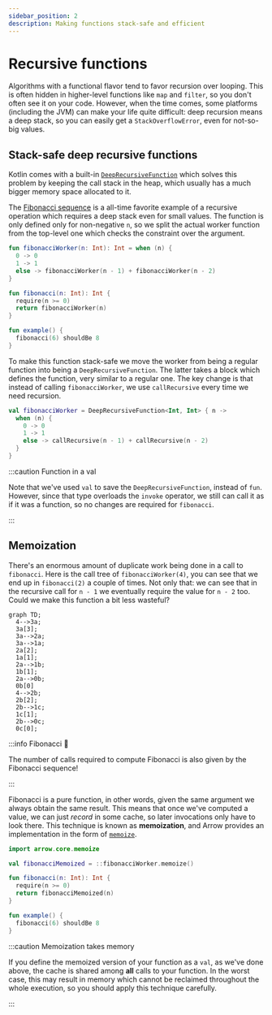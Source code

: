 ```yaml
---
sidebar_position: 2
description: Making functions stack-safe and efficient
---
```


# Recursive functions

Algorithms with a functional flavor tend to favor recursion over looping.
This is often hidden in higher-level functions like `map` and `filter`,
so you don't often see it on your code. However, when the time comes, some
platforms (including the JVM) can make your life quite difficult: deep
recursion means a deep stack, so you can easily get a `StackOverflowError`,
even for not-so-big values.

<!--- TEST_NAME RecursiveFunctionsTest -->

<!--- INCLUDE .*
import io.kotest.matchers.shouldBe
-->

## Stack-safe deep recursive functions

Kotlin comes with a built-in [`DeepRecursiveFunction`](https://kotlinlang.org/api/latest/jvm/stdlib/kotlin/-deep-recursive-function/)
which solves this problem by keeping the call stack in the heap, which usually
has a much bigger memory space allocated to it.

The [Fibonacci sequence](https://en.wikipedia.org/wiki/Fibonacci_sequence) is
a all-time favorite example of a recursive operation which requires a deep stack
even for small values. The function is only defined only for non-negative `n`,
so we split the actual worker function from the top-level one which checks the
constraint over the argument.

```kotlin
fun fibonacciWorker(n: Int): Int = when (n) {
  0 -> 0
  1 -> 1
  else -> fibonacciWorker(n - 1) + fibonacciWorker(n - 2)
}

fun fibonacci(n: Int): Int {
  require(n >= 0)
  return fibonacciWorker(n)
}

fun example() {
  fibonacci(6) shouldBe 8
}
```
<!--- KNIT example-recursive-01.kt -->
<!--- TEST assert -->

To make this function stack-safe we move the worker from being a regular
function into being a `DeepRecursiveFunction`. The latter takes a block which
defines the function, very similar to a regular one. The key change is that
instead of calling `fibonacciWorker`, we use `callRecursive` every time we
need recursion.

<!--- INCLUDE
fun fibonacci(n: Int): Int {
  require(n >= 0)
  return fibonacciWorker(n)
}

fun example() {
  fibonacci(6) shouldBe 8
}
-->

```kotlin
val fibonacciWorker = DeepRecursiveFunction<Int, Int> { n ->
  when (n) {
    0 -> 0
    1 -> 1
    else -> callRecursive(n - 1) + callRecursive(n - 2)
  }
}
```
<!--- KNIT example-recursive-02.kt -->
<!--- TEST assert -->

:::caution Function in a val

Note that we've used `val` to save the `DeepRecursiveFunction`, instead of
`fun`. However, since that type overloads the `invoke` operator, we still
can call it as if it was a function, so no changes are required for `fibonacci`.

:::

## Memoization

There's an enormous amount of duplicate work being done in a call to `fibonacci`.
Here is the call tree of `fibonacciWorker(4)`, you can see that we end up in
`fibonacci(2)` a couple of times. Not only that: we can see that in the recursive
call for `n - 1` we eventually require the value for `n - 2` too. Could we make
this function a bit less wasteful?

```mermaid
graph TD;
  4-->3a;
  3a[3];
  3a-->2a;
  3a-->1a;
  2a[2];
  1a[1];
  2a-->1b;
  1b[1];
  2a-->0b;
  0b[0]
  4-->2b;
  2b[2];
  2b-->1c;
  1c[1];
  2b-->0c;
  0c[0];
```

:::info Fibonacci 🤯

The number of calls required to compute Fibonacci is also given by the Fibonacci
sequence!

:::

Fibonacci is a pure function, in other words, given the same argument we always
obtain the same result. This means that once we've computed a value, we can just
_record_ in some cache, so later invocations only have to look there. This
technique is known as **memoization**, and Arrow provides an implementation
in the form of [`memoize`](https://arrow-kt.github.io/arrow/arrow-core/arrow.core/memoize.html).

```kotlin
import arrow.core.memoize

val fibonacciMemoized = ::fibonacciWorker.memoize()

fun fibonacci(n: Int): Int {
  require(n >= 0)
  return fibonacciMemoized(n)
}

fun example() {
  fibonacci(6) shouldBe 8
}
```

<!--- INCLUDE

fun fibonacciWorker(n: Int): Int = when (n) {
  0 -> 0
  1 -> 1
  else -> fibonacciWorker(n - 1) + fibonacciWorker(n - 2)
}

-->

<!--- KNIT example-recursive-03.kt -->
<!--- TEST assert -->

:::caution Memoization takes memory

If you define the memoized version of your function as a `val`, as we've done
above, the cache is shared among **all** calls to your function. In the worst
case, this may result in memory which cannot be reclaimed throughout the whole
execution, so you should apply this technique carefully.

:::
